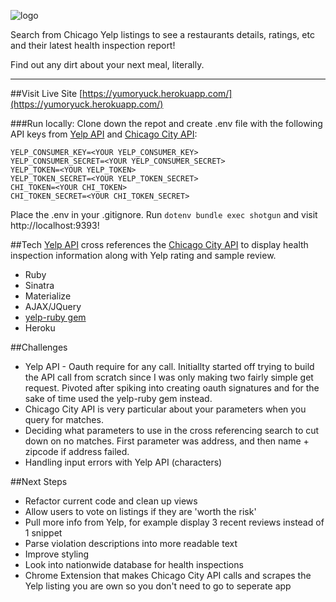 ![logo](http://i.imgur.com/0WAFsJQ.png)

Search from Chicago Yelp listings to see a restaurants details, ratings, etc and their latest health inspection report! 

Find out any dirt about your next meal, literally.

---
##Visit Live Site
[https://yumoryuck.herokuapp.com/](https://yumoryuck.herokuapp.com/)

###Run locally: 
Clone down the repot and create .env file with the following API keys from [Yelp API](https://www.yelp.com/developers/documentation/v2/overview) and [Chicago City API](https://dev.socrata.com/foundry/data.cityofchicago.org/cwig-ma7x):

```
YELP_CONSUMER_KEY=<YOUR YELP_CONSUMER_KEY>
YELP_CONSUMER_SECRET=<YOUR YELP_CONSUMER_SECRET>
YELP_TOKEN=<YOUR YELP_TOKEN>
YELP_TOKEN_SECRET=<YOUR YELP_TOKEN_SECRET>
CHI_TOKEN=<YOUR CHI_TOKEN>
CHI_TOKEN_SECRET=<YOUR CHI_TOKEN_SECRET>

```

Place the .env in your .gitignore. Run `dotenv bundle exec shotgun` and visit http://localhost:9393!

##Tech 
[Yelp API](https://www.yelp.com/developers/documentation/v2/overview) cross references the [Chicago City API](https://dev.socrata.com/foundry/data.cityofchicago.org/cwig-ma7x) to display health inspection information along with Yelp rating and sample review. 

* Ruby
* Sinatra 
* Materialize 
* AJAX/JQuery
* [yelp-ruby gem](https://github.com/Yelp/yelp-ruby)
* Heroku

##Challenges
* Yelp API - Oauth require for any call. Initiallty started off trying to build the API call from scratch since I was only making two fairly simple get request. Pivoted after spiking into creating oauth signatures and for the sake of time used the yelp-ruby gem instead. 
* Chicago City API is very particular about your parameters when you query for matches. 
* Deciding what parameters to use in the cross referencing search to cut down on no matches. First parameter was address, and then name + zipcode if address failed. 
* Handling input errors with Yelp API (characters)

##Next Steps
* Refactor current code and clean up views
* Allow users to vote on listings if they are 'worth the risk'
* Pull more info from Yelp, for example display 3 recent reviews instead of 1 snippet
* Parse violation descriptions into more readable text
* Improve styling 
* Look into nationwide database for health inspections
* Chrome Extension that makes Chicago City API calls and scrapes the Yelp listing you are own so you don't need to go to seperate app
